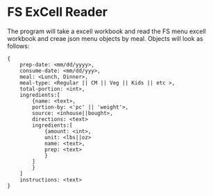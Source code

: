 # FS ExCell Reader

The program will take a excell workbook and read the FS menu excell workbook and creae json menu objects by meal. 
Objects will look as follows:

```
{
    prep-date: <mm/dd/yyyy>,
    consume-date: <mm/dd/yyy>,
    meal: <Lunch, Dinner>, 
    meal-type: <Regular || CM || Veg || Kids || etc >,
    total-portion: <int>,
    ingredients:[
        {name: <text>, 
        portion-by: <'pc' || 'weight'>,
        source: <inhouse||bought>,
        directions: <text>
        ingredients:[
            {amount: <int>,
            unit: <lbs||oz>
            name: <text>,
            prep: <text>
            }
        ]
        }
    ]
    instructions: <text>
}
```
